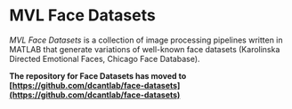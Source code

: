 # MVL Face Datasets

*MVL Face Datasets* is a collection of image processing pipelines written in MATLAB that generate variations of well-known face datasets (Karolinska Directed Emotional Faces, Chicago Face Database).

**The repository for Face Datasets has moved to [https://github.com/dcantlab/face-datasets](https://github.com/dcantlab/face-datasets)**